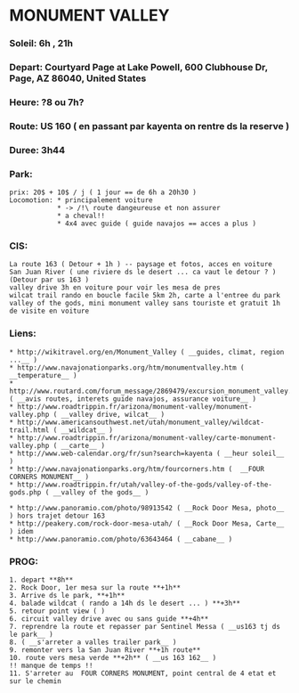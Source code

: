 # MONUMENT VALLEY

### Soleil: 6h , 21h

### Depart: Courtyard Page at Lake Powell, 600 Clubhouse Dr, Page, AZ 86040, United States
### Heure: ?8 ou 7h?
### Route: US 160 ( en passant par kayenta on rentre ds la reserve )
### Duree: 3h44


### Park:
    prix: 20$ + 10$ / j ( 1 jour == de 6h a 20h30 )
    Locomotion: * principalement voiture 
                * -> /!\ route dangeureuse et non assurer 
                * a cheval!!
                * 4x4 avec guide ( guide navajos == acces a plus )

    

### CIS:
    La route 163 ( Detour + 1h ) -- paysage et fotos, acces en voiture 
    San Juan River ( une riviere ds le desert ... ca vaut le detour ? ) (Detour par us 163 )
    valley drive 3h en voiture pour voir les mesa de pres
    wilcat trail rando en boucle facile 5km 2h, carte a l'entree du park
    valley of the gods, mini monument valley sans touriste et gratuit 1h de visite en voiture
 
### Liens:
    * http://wikitravel.org/en/Monument_Valley ( __guides, climat, region ...__ )
    * http://www.navajonationparks.org/htm/monumentvalley.htm ( __temperature__ )
    * http://www.routard.com/forum_message/2869479/excursion_monument_valley.htm ( __avis routes, interets guide navajos, assurance voiture__ )
    * http://www.roadtrippin.fr/arizona/monument-valley/monument-valley.php ( __valley drive, wilcat__ )
    * http://www.americansouthwest.net/utah/monument_valley/wildcat-trail.html ( __wildcat__ )
    * http://www.roadtrippin.fr/arizona/monument-valley/carte-monument-valley.php ( __carte__ )
    * http://www.web-calendar.org/fr/sun?search=kayenta ( __heur soleil__ )
    * http://www.navajonationparks.org/htm/fourcorners.htm (  __FOUR CORNERS MONUMENT__ )
    * http://www.roadtrippin.fr/utah/valley-of-the-gods/valley-of-the-gods.php ( __valley of the gods__ )

    * http://www.panoramio.com/photo/98913542 ( __Rock Door Mesa, photo__ ) hors trajet detour 163
    * http://peakery.com/rock-door-mesa-utah/ ( __Rock Door Mesa, Carte__ ) idem
    * http://www.panoramio.com/photo/63643464 ( __cabane__ )

### PROG:
    1. depart **8h**
    2. Rock Door, 1er mesa sur la route **+1h**
    3. Arrive ds le park, **+1h**
    4. balade wildcat ( rando a 14h ds le desert ... ) **+3h**
    5. retour point view ( )
    6. circuit valley drive avec ou sans guide **+4h**
    7. reprendre la route et repasser par Sentinel Messa ( __us163 tj ds le park__ )
    8. ( __s'arreter a valles trailer park__ )
    9. remonter vers la San Juan River **+1h route**
    10. route vers mesa verde **+2h** ( __us 163 162__ )
    !! manque de temps !!
    11. S'arreter au  FOUR CORNERS MONUMENT, point central de 4 etat et sur le chemin
    
